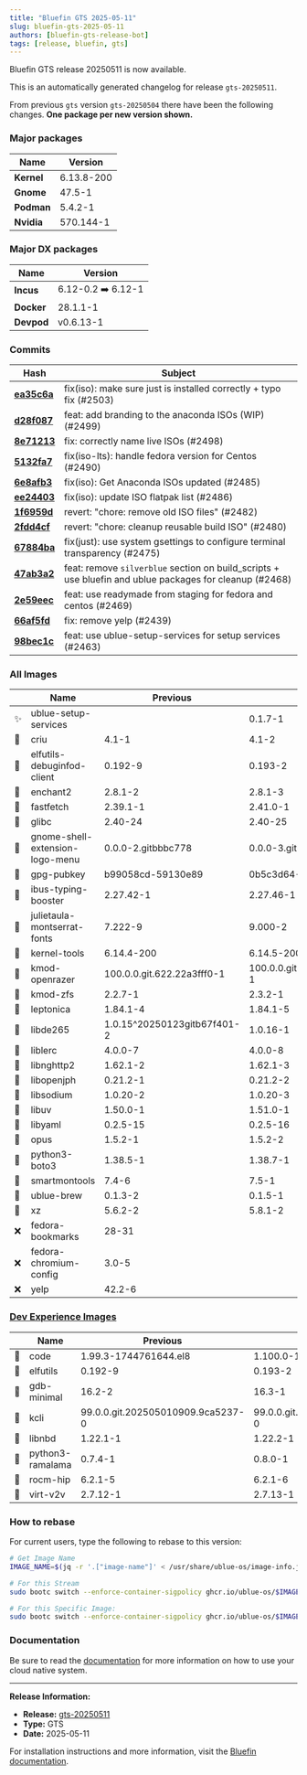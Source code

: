 ```yaml
---
title: "Bluefin GTS 2025-05-11"
slug: bluefin-gts-2025-05-11
authors: [bluefin-gts-release-bot]
tags: [release, bluefin, gts]
---
```


Bluefin GTS release 20250511 is now available.


This is an automatically generated changelog for release `gts-20250511`.

From previous `gts` version `gts-20250504` there have been the following changes. **One package per new version shown.**

### Major packages

| Name       | Version    |
| ---------- | ---------- |
| **Kernel** | 6.13.8-200 |
| **Gnome**  | 47.5-1     |
| **Podman** | 5.4.2-1    |
| **Nvidia** | 570.144-1  |

### Major DX packages

| Name       | Version            |
| ---------- | ------------------ |
| **Incus**  | 6.12-0.2 ➡️ 6.12-1 |
| **Docker** | 28.1.1-1           |
| **Devpod** | v0.6.13-1          |

### Commits

| Hash                                                                                               | Subject                                                                                                 |
| -------------------------------------------------------------------------------------------------- | ------------------------------------------------------------------------------------------------------- |
| **[ea35c6a](https://github.com/ublue-os/bluefin/commit/ea35c6aab8a5f1633115af3ea5da956c618d430a)** | fix(iso): make sure just is installed correctly + typo fix (#2503)                                      |
| **[d28f087](https://github.com/ublue-os/bluefin/commit/d28f087f941c1d6feffa227668109c7ad396a929)** | feat: add branding to the anaconda ISOs (WIP) (#2499)                                                   |
| **[8e71213](https://github.com/ublue-os/bluefin/commit/8e71213cc5939959052556a3934775a3911bae2d)** | fix: correctly name live ISOs (#2498)                                                                   |
| **[5132fa7](https://github.com/ublue-os/bluefin/commit/5132fa780f899d3cdae817449c082733ac6f98a6)** | fix(iso-lts): handle fedora version for Centos (#2490)                                                  |
| **[6e8afb3](https://github.com/ublue-os/bluefin/commit/6e8afb3bfa632cf7afda040e648f035ac6a8d0ac)** | fix(iso): Get Anaconda ISOs updated (#2485)                                                             |
| **[ee24403](https://github.com/ublue-os/bluefin/commit/ee24403500e759b17f605b1ae2d95323d1ffb5fa)** | fix(iso): update ISO flatpak list (#2486)                                                               |
| **[1f6959d](https://github.com/ublue-os/bluefin/commit/1f6959dab1d21b00a0d8c04105f199ca71c5b95f)** | revert: "chore: remove old ISO files" (#2482)                                                           |
| **[2fdd4cf](https://github.com/ublue-os/bluefin/commit/2fdd4cfcc6cdb83f09762bf04ec59b2403d641b8)** | revert: "chore: cleanup reusable build ISO" (#2480)                                                     |
| **[67884ba](https://github.com/ublue-os/bluefin/commit/67884ba63fceb3e71fe3eff2a531e5101574184c)** | fix(just): use system gsettings to configure terminal transparency (#2475)                              |
| **[47ab3a2](https://github.com/ublue-os/bluefin/commit/47ab3a2303fde6178f4eb312bc97708cb048fbbb)** | feat: remove `silverblue` section on build_scripts + use bluefin and ublue packages for cleanup (#2468) |
| **[2e59eec](https://github.com/ublue-os/bluefin/commit/2e59eec4bd2aad47eda69966ba3cde342ddfb638)** | feat: use readymade from staging for fedora and centos (#2469)                                          |
| **[66af5fd](https://github.com/ublue-os/bluefin/commit/66af5fd17ed0eeab4a56f3428460d4613c87d4fc)** | fix: remove yelp (#2439)                                                                                |
| **[98bec1c](https://github.com/ublue-os/bluefin/commit/98bec1c731b2a28c51a5953e90959de3890f4a9e)** | feat: use ublue-setup-services for setup services (#2463)                                               |

### All Images

|     | Name                            | Previous                    | New                        |
| --- | ------------------------------- | --------------------------- | -------------------------- |
| ✨  | ublue-setup-services            |                             | 0.1.7-1                    |
| 🔄  | criu                            | 4.1-1                       | 4.1-2                      |
| 🔄  | elfutils-debuginfod-client      | 0.192-9                     | 0.193-2                    |
| 🔄  | enchant2                        | 2.8.1-2                     | 2.8.1-3                    |
| 🔄  | fastfetch                       | 2.39.1-1                    | 2.41.0-1                   |
| 🔄  | glibc                           | 2.40-24                     | 2.40-25                    |
| 🔄  | gnome-shell-extension-logo-menu | 0.0.0-2.gitbbbc778          | 0.0.0-3.gitbbbc778         |
| 🔄  | gpg-pubkey                      | b99058cd-59130e89           | 0b5c3d64-5e8a44c8          |
| 🔄  | ibus-typing-booster             | 2.27.42-1                   | 2.27.46-1                  |
| 🔄  | julietaula-montserrat-fonts     | 7.222-9                     | 9.000-2                    |
| 🔄  | kernel-tools                    | 6.14.4-200                  | 6.14.5-200                 |
| 🔄  | kmod-openrazer                  | 100.0.0.git.622.22a3fff0-1  | 100.0.0.git.624.0663c556-1 |
| 🔄  | kmod-zfs                        | 2.2.7-1                     | 2.3.2-1                    |
| 🔄  | leptonica                       | 1.84.1-4                    | 1.84.1-5                   |
| 🔄  | libde265                        | 1.0.15^20250123gitb67f401-2 | 1.0.16-1                   |
| 🔄  | liblerc                         | 4.0.0-7                     | 4.0.0-8                    |
| 🔄  | libnghttp2                      | 1.62.1-2                    | 1.62.1-3                   |
| 🔄  | libopenjph                      | 0.21.2-1                    | 0.21.2-2                   |
| 🔄  | libsodium                       | 1.0.20-2                    | 1.0.20-3                   |
| 🔄  | libuv                           | 1.50.0-1                    | 1.51.0-1                   |
| 🔄  | libyaml                         | 0.2.5-15                    | 0.2.5-16                   |
| 🔄  | opus                            | 1.5.2-1                     | 1.5.2-2                    |
| 🔄  | python3-boto3                   | 1.38.5-1                    | 1.38.7-1                   |
| 🔄  | smartmontools                   | 7.4-6                       | 7.5-1                      |
| 🔄  | ublue-brew                      | 0.1.3-2                     | 0.1.5-1                    |
| 🔄  | xz                              | 5.6.2-2                     | 5.8.1-2                    |
| ❌  | fedora-bookmarks                | 28-31                       |                            |
| ❌  | fedora-chromium-config          | 3.0-5                       |                            |
| ❌  | yelp                            | 42.2-6                      |                            |

### [Dev Experience Images](https://docs.projectbluefin.io/bluefin-dx)

|     | Name             | Previous                          | New                               |
| --- | ---------------- | --------------------------------- | --------------------------------- |
| 🔄  | code             | 1.99.3-1744761644.el8             | 1.100.0-1746623202.el8            |
| 🔄  | elfutils         | 0.192-9                           | 0.193-2                           |
| 🔄  | gdb-minimal      | 16.2-2                            | 16.3-1                            |
| 🔄  | kcli             | 99.0.0.git.202505010909.9ca5237-0 | 99.0.0.git.202505100928.703875d-0 |
| 🔄  | libnbd           | 1.22.1-1                          | 1.22.2-1                          |
| 🔄  | python3-ramalama | 0.7.4-1                           | 0.8.0-1                           |
| 🔄  | rocm-hip         | 6.2.1-5                           | 6.2.1-6                           |
| 🔄  | virt-v2v         | 2.7.12-1                          | 2.7.13-1                          |

### How to rebase

For current users, type the following to rebase to this version:

```bash
# Get Image Name
IMAGE_NAME=$(jq -r '.["image-name"]' < /usr/share/ublue-os/image-info.json)

# For this Stream
sudo bootc switch --enforce-container-sigpolicy ghcr.io/ublue-os/$IMAGE_NAME:gts

# For this Specific Image:
sudo bootc switch --enforce-container-sigpolicy ghcr.io/ublue-os/$IMAGE_NAME:gts-20250511
```

### Documentation

Be sure to read the [documentation](https://docs.projectbluefin.io/) for more information
on how to use your cloud native system.

---

**Release Information:**

- **Release:** [gts-20250511](https://github.com/ublue-os/bluefin/releases/tag/gts-20250511)
- **Type:** GTS
- **Date:** 2025-05-11

For installation instructions and more information, visit the [Bluefin documentation](https://docs.projectbluefin.io/).
